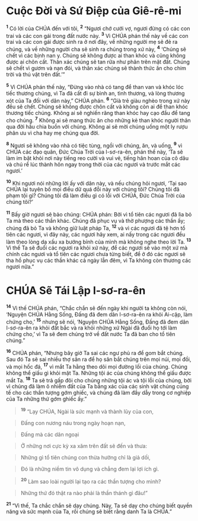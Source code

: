 

# Cuộc Đời và Sứ Điệp của Giê-rê-mi
<sup><b>1</b></sup> Có lời của CHÚA đến với tôi, <sup><b>2</b></sup> “Ngươi chớ cưới vợ, ngươi đừng có các con trai và các con gái trong đất nước này. <sup><b>3</b></sup> Vì CHÚA phán thế này về các con trai và các con gái được sinh ra ở nơi đây, về những người mẹ sẽ đẻ ra chúng, và về những người cha sẽ sinh ra chúng trong xứ này, <sup><b>4</b></sup> ‘Chúng sẽ chết vì các bịnh nan y. Chúng sẽ không được ai than khóc và cũng không được ai chôn cất. Thân xác chúng sẽ tan rữa như phân trên mặt đất. Chúng sẽ chết vì gươm và nạn đói, và thân xác chúng sẽ thành thức ăn cho chim trời và thú vật trên đất.’”

<sup><b>5</b></sup> Vì CHÚA phán thế này, “Đừng vào nhà có tang để than van và khóc lóc tiếc thương chúng, vì Ta đã cất đi sự bình an, tình thương, và lòng thương xót của Ta đối với dân này,” CHÚA phán. <sup><b>6</b></sup> “Già trẻ giàu nghèo trong xứ này đều sẽ chết. Chúng sẽ không được chôn cất và không còn ai để than khóc thương tiếc chúng. Không ai sẽ nghiến răng than khóc hay cạo đầu để tang cho chúng. <sup><b>7</b></sup> Không ai sẽ mang thức ăn cho những kẻ than khóc người thân qua đời hầu chia buồn với chúng. Không ai sẽ mời chúng uống một ly rượu phân ưu vì cha hay mẹ chúng qua đời.

<sup><b>8</b></sup> Ngươi sẽ không vào nhà có tiệc tùng, ngồi với chúng, ăn, và uống, <sup><b>9</b></sup> vì CHÚA các đạo quân, Đức Chúa Trời của I-sơ-ra-ên, phán thế này, ‘Ta sẽ làm im bặt khỏi nơi này tiếng reo cười và vui vẻ, tiếng hân hoan của cô dâu và chú rể lúc thành hôn ngay trong thời của các ngươi và trước mắt các ngươi.’

<sup><b>10</b></sup> Khi ngươi nói những lời ấy với dân này, và nếu chúng hỏi ngươi, ‘Tại sao CHÚA lại tuyên bố mọi điều dữ quá đỗi này với chúng tôi? Chúng tôi đã phạm tội gì? Chúng tôi đã làm điều gì có lỗi với CHÚA, Đức Chúa Trời của chúng tôi?’

<sup><b>11</b></sup> Bấy giờ ngươi sẽ bảo chúng: CHÚA phán: Bởi vì tổ tiên các ngươi đã lìa bỏ Ta mà theo các thần khác. Chúng đã phục vụ và thờ phượng các thần ấy; chúng đã bỏ Ta và không giữ luật pháp Ta, <sup><b>12</b></sup> và vì các ngươi đã tệ hơn tổ tiên các ngươi, vì đây này, các ngươi hãy xem, ai nấy trong các ngươi đều làm theo lòng dạ xấu xa bướng bỉnh của mình mà không nghe theo lời Ta. <sup><b>13</b></sup> Vì thế Ta sẽ đuổi các ngươi ra khỏi xứ này, để các ngươi sẽ vào một xứ mà chính các ngươi và tổ tiên các ngươi chưa từng biết, để ở đó các ngươi sẽ tha hồ phục vụ các thần khác cả ngày lẫn đêm, vì Ta không còn thương các ngươi nữa.”

# CHÚA Sẽ Tái Lập I-sơ-ra-ên
<sup><b>14</b></sup> Vì thế CHÚA phán, “Chắc chắn sẽ đến ngày khi người ta không còn nói, ‘Nguyện CHÚA Hằng Sống, Đấng đã đem dân I-sơ-ra-ên ra khỏi Ai-cập, làm chứng cho,’ <sup><b>15</b></sup> nhưng sẽ nói, ‘Nguyện CHÚA Hằng Sống, Đấng đã đem dân I-sơ-ra-ên ra khỏi đất bắc và ra khỏi những xứ Ngài đã đuổi họ tới làm chứng cho,’ vì Ta sẽ đem chúng trở về đất nước Ta đã ban cho tổ tiên chúng.”

<sup><b>16</b></sup> CHÚA phán, “Nhưng bây giờ Ta sai các ngư phủ ra để gom bắt chúng. Sau đó Ta sẽ sai nhiều thợ săn ra để họ săn bắt chúng trên mọi núi, mọi đồi, và mọi hốc đá, <sup><b>17</b></sup> vì mắt Ta hằng theo dõi mọi đường lối của chúng. Chúng không thể giấu gì khỏi mặt Ta. Những tội ác của chúng không thể giấu được mắt Ta. <sup><b>18</b></sup> Ta sẽ trả gấp đôi cho chúng những tội ác và tội lỗi của chúng, bởi vì chúng đã làm ô nhiễm đất của Ta bằng xác của các sinh vật chúng cúng tế cho các thần tượng gớm ghiếc, và chúng đã làm đầy dẫy trong cơ nghiệp của Ta những thứ gớm ghiếc ấy.”


> <sup><b>19</b></sup> “Lạy CHÚA, Ngài là sức mạnh và thành lũy của con,
>


> Đấng con nương náu trong ngày hoạn nạn,
>


> Đấng mà các dân ngoại
>


> Ở những nơi cực kỳ xa xăm trên đất sẽ đến và thưa:
>


> Những gì tổ tiên chúng con thừa hưởng chỉ là giả dối,
>


> Đó là những niềm tin vô dụng và chẳng đem lại lợi ích gì.
>


> <sup><b>20</b></sup> Làm sao loài người lại tạo ra các thần tượng cho mình?
>


> Những thứ đó thật ra nào phải là thần thánh gì đâu!”
>

<sup><b>21</b></sup> “Vì thế, Ta chắc chắn sẽ dạy chúng. Này, Ta sẽ dạy cho chúng biết quyền năng và sức mạnh của Ta, rồi chúng sẽ biết rằng danh Ta là CHÚA.”

